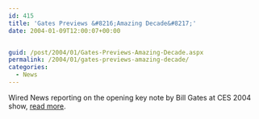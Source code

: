 ```yaml
---
id: 415
title: 'Gates Previews &#8216;Amazing Decade&#8217;'
date: 2004-01-09T12:00:07+00:00


guid: /post/2004/01/Gates-Previews-Amazing-Decade.aspx
permalink: /2004/01/gates-previews-amazing-decade/
categories:
  - News
---
```

<body xmlns="http://www.w3.org/1999/xhtml">
    <div class="Section1">
        <p>
            Wired News reporting on the opening key note by Bill Gates at CES 2004 show, <a href="http://www.wired.com/news/technology/0,1282,61837,00.html?tw=newsletter_topstories_html">read
            more</a>.
        </p>
    </div>
</body>